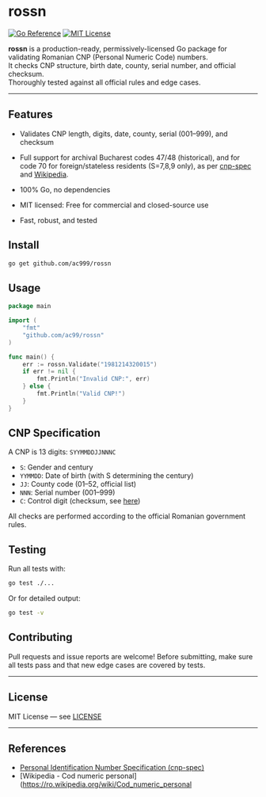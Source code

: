 # rossn

[![Go Reference](https://pkg.go.dev/badge/github.com/ac999/rossn.svg)](https://pkg.go.dev/github.com/ac999/rossn)
[![MIT License](https://img.shields.io/badge/license-MIT-blue.svg)](LICENSE)

**rossn** is a production-ready, permissively-licensed Go package for validating Romanian CNP (Personal Numeric Code) numbers.  
It checks CNP structure, birth date, county, serial number, and official checksum.  
Thoroughly tested against all official rules and edge cases.

---

## Features

- Validates CNP length, digits, date, county, serial (001–999), and checksum
- Full support for archival Bucharest codes 47/48 (historical), and for code 70 for foreign/stateless residents (S=7,8,9 only), as per [cnp-spec](https://github.com/vimishor/cnp-spec) and [Wikipedia](https://ro.wikipedia.org/wiki/Cod_numeric_personal).

- 100% Go, no dependencies
- MIT licensed: Free for commercial and closed-source use
- Fast, robust, and tested

## Install

```bash
go get github.com/ac999/rossn
```

## Usage

```go
package main

import (
    "fmt"
    "github.com/ac99/rossn"
)

func main() {
    err := rossn.Validate("1981214320015")
    if err != nil {
        fmt.Println("Invalid CNP:", err)
    } else {
        fmt.Println("Valid CNP!")
    }
}
```

## CNP Specification

A CNP is 13 digits: `SYYMMDDJJNNNC`

- `S`: Gender and century
- `YYMMDD`: Date of birth (with S determining the century)
- `JJ`: County code (01–52, official list)
- `NNN`: Serial number (001–999)
- `C`: Control digit (checksum, see [here](https://ro.wikipedia.org/wiki/Cod_numeric_personal))

All checks are performed according to the official Romanian government rules.

## Testing

Run all tests with:

```bash
go test ./...
```

Or for detailed output:

```bash
go test -v
```

## Contributing

Pull requests and issue reports are welcome!
Before submitting, make sure all tests pass and that new edge cases are covered by tests.

---

## License

MIT License — see [LICENSE](LICENSE)

---

## References

- [Personal Identification Number Specification (cnp-spec)](https://github.com/vimishor/cnp-spec)
- [Wikipedia - Cod numeric personal](https://ro.wikipedia.org/wiki/Cod_numeric_personal
